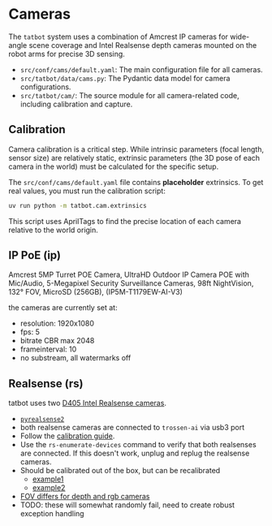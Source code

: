 # Cameras

The `tatbot` system uses a combination of Amcrest IP cameras for wide-angle scene coverage and Intel Realsense depth cameras mounted on the robot arms for precise 3D sensing.

- `src/conf/cams/default.yaml`: The main configuration file for all cameras.
- `src/tatbot/data/cams.py`: The Pydantic data model for camera configurations.
- `src/tatbot/cam/`: The source module for all camera-related code, including calibration and capture.

## Calibration
Camera calibration is a critical step. While intrinsic parameters (focal length, sensor size) are relatively static, extrinsic parameters (the 3D pose of each camera in the world) must be calculated for the specific setup.

The `src/conf/cams/default.yaml` file contains **placeholder** extrinsics. To get real values, you must run the calibration script:
```bash
uv run python -m tatbot.cam.extrinsics
```
This script uses AprilTags to find the precise location of each camera relative to the world origin.

## IP PoE (ip)
Amcrest 5MP Turret POE Camera, UltraHD Outdoor IP Camera POE with Mic/Audio, 5-Megapixel Security Surveillance Cameras, 98ft NightVision, 132° FOV, MicroSD (256GB), (IP5M-T1179EW-AI-V3)

the cameras are currently set at:

- resolution: 1920x1080
- fps: 5
- bitrate CBR max 2048
- frameinterval: 10
- no substream, all watermarks off 

## Realsense (rs)
tatbot uses two [D405 Intel Realsense cameras](https://www.intelrealsense.com/depth-camera-d405/).

- [`pyrealsense2`](https://github.com/IntelRealSense/librealsense)
- both realsense cameras are connected to `trossen-ai` via usb3 port
- Follow the [calibration guide](https://dev.intelrealsense.com/docs/self-calibration-for-depth-cameras).
- Use the `rs-enumerate-devices` command to verify that both realsenses are connected. If this doesn't work, unplug and replug the realsense cameras.
- Should be calibrated out of the box, but can be recalibrated
  - [example1](https://github.com/IntelRealSense/librealsense/blob/master/wrappers/python/examples/depth_auto_calibration_example.py)
  - [example2](https://github.com/IntelRealSense/librealsense/blob/master/wrappers/python/examples/depth_ucal_example.py)
- [FOV differs for depth and rgb cameras](https://www.intel.com/content/www/us/en/support/articles/000030385/emerging-technologies/intel-realsense-technology.html)
- TODO: these will somewhat randomly fail, need to create robust exception handling
